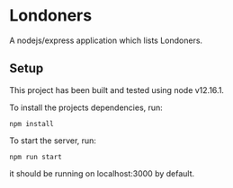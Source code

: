 # Londoners

A nodejs/express application which lists Londoners.

## Setup

This project has been built and tested using node v12.16.1.

To install the projects dependencies, run:

```
npm install
```

To start the server, run:

```
npm run start
```

it should be running on localhost:3000 by default.
